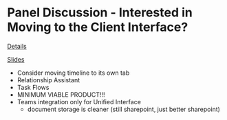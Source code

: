 # Panel Discussion - Interested in Moving to the Client Interface?

[Details](https://www.eventscribe.com/2019/FOCUS/fsPopup.asp?embedded=true&Mode=presInfo&PresentationID=502653)


[Slides](https://www.ugfocus.com/viewdocument/du02-panel-discussion-intereste?CommunityKey=2f610b94-8a90-456f-bcd1-25113d19a843&tab=librarydocuments)

- Consider moving timeline to its own tab
- Relationship Assistant
- Task Flows
- MINIMUM VIABLE PRODUCT!!!
- Teams integration only for Unified Interface
  - document storage is cleaner (still sharepoint, just better sharepoint)